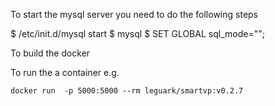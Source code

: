 To start the mysql server you need to do the following steps

$ /etc/init.d/mysql start
$ mysql
$ SET GLOBAL sql_mode="";

To build the docker

To run the a container e.g.

  `docker run  -p 5000:5000 --rm leguark/smartvp:v0.2.7`
  

